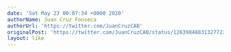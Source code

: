 ```yaml
---
date: 'Sat May 23 00:07:34 +0000 2020'
authorName: Juan Cruz Fonseca
authorUrl: 'https://twitter.com/JuanCruzCAB'
originalPost: 'https://twitter.com/JuanCruzCAB/status/1263984883132772353'
layout: like
---
```

